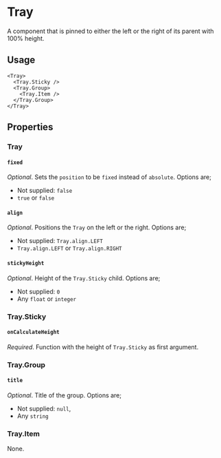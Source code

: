 # Tray

A component that is pinned to either the left or the right of its parent with 100% height.

## Usage

```
<Tray>
  <Tray.Sticky />
  <Tray.Group>
    <Tray.Item />
  </Tray.Group>
</Tray>
```

## Properties

### Tray

#### `fixed`

_Optional_. Sets the `position` to be `fixed` instead of `absolute`. Options are;

* Not supplied: `false`
* `true` or `false`

#### `align`

_Optional_. Positions the `Tray` on the left or the right. Options are;

* Not supplied: `Tray.align.LEFT`
* `Tray.align.LEFT` or `Tray.align.RIGHT`

#### `stickyHeight`

_Optional_. Height of the `Tray.Sticky` child. Options are;

* Not supplied: `0`
* Any `float` or `integer`

### Tray.Sticky

#### `onCalculateHeight`

_Required_. Function with the height of `Tray.Sticky` as first argument.

### Tray.Group

#### `title`

_Optional_. Title of the group. Options are;

* Not supplied: `null`,
* Any `string`

### Tray.Item

None.
